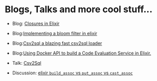 # Blogs, Talks and more cool stuff...

- Blog: [Closures in Elixir](https://arpanghoshal3.medium.com/closures-in-elixir-2d7b0295a5ef)

- Blog:[Implementing a bloom filter in elixir](https://arpanghoshal3.medium.com/implementing-a-bloom-filter-in-elixir-bc30cdcb10e2)

- Blog:[Csv2sql a blazing fast csv2sql loader](https://blog.kreeti.com/elixir/csv2sql-blazing-fast-elixir-csv-2-sql-loader/)

- Blog:[Using Docker API to build a Code Evaluation Service in Elixir.](https://blog.kreeti.com/elixir/code-evaluation-testing-service-using-docker-api/)

- Talk: [Csv2Sql](https://www.youtube.com/watch?v=1im2z7UhUbg&ab_channel=ErlangElixirBlr)

- Discussion: [ elixir `build_assoc` vs `put_assoc` vs `cast_assoc`](https://elixirforum.com/t/confussed-with-build-assoc-vs-put-assoc-vs-cast-assoc/29116)
